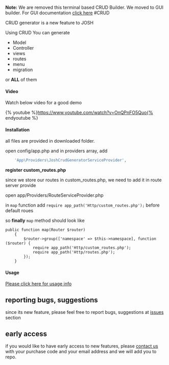 **Note:** We are removed this terminal based CRUD Builder. We moved to GUI builder. For GUI documentation [click here](https://www.gitbook.com/book/lorvent/josh/edit#/edit/master/gui-crud.md?_k=m4emhc) 
#CRUD

CRUD generator is a new feature to JOSH

Using CRUD You can generate

* Model
* Controller
* views
* routes
* menu
* migration

or **ALL** of them


#### Video

Watch below video for a good demo

{% youtube %}https://www.youtube.com/watch?v=OnQPnFO5Quo{% endyoutube %}



#### Installation

all files are provided in downloaded folder.

open config/app.php and in providers array, add
````php
    'App\Providers\JoshCrudGeneratorServiceProvider',
````

**register custom_routes.php**

since we store our routes in custom_routes.php, we need to add it in route server provide

open app/Providers/RouteServiceProvider.php

in ````map```` function add ````require app_path('Http/custom_routes.php');```` before default roues

so **finally** ````map```` method  should look like

````
public function map(Router $router)
    {
        $router->group(['namespace' => $this->namespace], function ($router) {
            require app_path('Http/custom_routes.php');
            require app_path('Http/routes.php');
        });
    }
````    


#### Usage

[Please click here for usage info](http://lorvent.gitbooks.io/josh/content/crud.html)


## reporting bugs, suggestions

since its new feature, please feel free to report bugs, suggestions at [issues](https://bitbucket.org/lorvent/josh_laravel51/issues) section

## early access

if you would like to have early access to new features, please [contact us](http://codecanyon.net/user/jyostna#contact) with your purchase code  and your email address and we will add you to repo.
